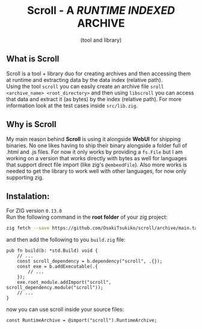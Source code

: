 <div align="center">
<h1>Scroll - A <i>RUNTIME INDEXED</i> ARCHIVE</h1> 
(tool and library)
</div>

## What is Scroll
Scroll is a tool + library duo for creating archives and then accessing them at runtime and extracting data by the data index (relative path).  
Using the tool `scroll` you can easily create an archive file `sroll <archive_name> <root_directory>` and then using `libscroll` you can access that
data and extract it (as bytes) by the index (relative path). For more information look at the test cases inside `src/lib.zig`.

## Why is Scroll
My main reason behind **Scroll** is using it alongside **WebUI** for shipping binaries. No one likes having to ship their binary alongside a folder 
full of .html and .js files. For now it only works by providing a `fs.File` but I am working on a version that works directly with bytes as well for 
languages that support direct file import (like zig's `@embeedFile`). Also more works is needed to get the library to work well with other languages, 
for now only supporting zig.

## Instalation:
For ZIG version `0.13.0`  
Run the following command in the **root folder** of your zig project:
```bash
zig fetch --save https://github.com/OsakiTsukiko/scroll/archive/main.tar.gz
```
and then add the following to you `build.zig` file:
```zig
pub fn build(b: *std.Build) void {
	// ...
	const scroll_dependency = b.dependency("scroll", .{});
	const exe = b.addExecutable(.{
		// ...
	});
	exe.root_module.addImport("scroll", scroll_dependency.module("scroll"));
	// ...
}
```
now you can use scroll inside your source files:
```zig
const RuntimeArchive = @import("scroll").RuntimeArchive;
```
